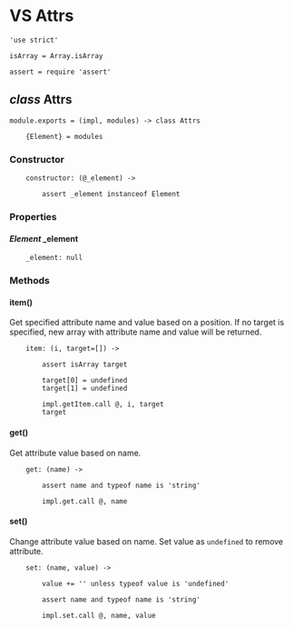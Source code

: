 VS Attrs
========

	'use strict'

	isArray = Array.isArray

	assert = require 'assert'

*class* Attrs
-------------

	module.exports = (impl, modules) -> class Attrs

		{Element} = modules

### Constructor

		constructor: (@_element) ->

			assert _element instanceof Element

### Properties

#### *Element* _element

		_element: null

### Methods

#### item()

Get specified attribute name and value based on a position.
If no target is specified, new array with attribute name and value will be returned.

		item: (i, target=[]) ->

			assert isArray target

			target[0] = undefined
			target[1] = undefined

			impl.getItem.call @, i, target
			target

#### get()

Get attribute value based on name.

		get: (name) ->

			assert name and typeof name is 'string'

			impl.get.call @, name

#### set()

Change attribute value based on name.
Set value as `undefined` to remove attribute.

		set: (name, value) ->

			value += '' unless typeof value is 'undefined'

			assert name and typeof name is 'string'

			impl.set.call @, name, value